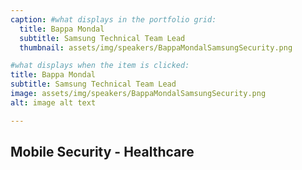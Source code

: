 ```yaml
---
caption: #what displays in the portfolio grid:
  title: Bappa Mondal
  subtitle: Samsung Technical Team Lead
  thumbnail: assets/img/speakers/BappaMondalSamsungSecurity.png

#what displays when the item is clicked:
title: Bappa Mondal
subtitle: Samsung Technical Team Lead
image: assets/img/speakers/BappaMondalSamsungSecurity.png
alt: image alt text

---
```


## Mobile Security - Healthcare
